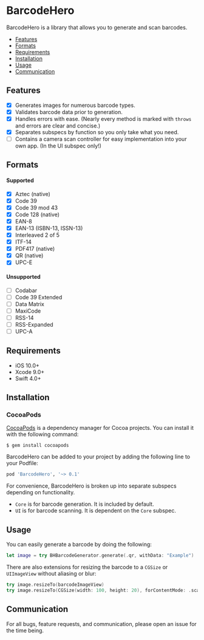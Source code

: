 # BarcodeHero

BarcodeHero is a library that allows you to generate and scan barcodes.

- [Features](#features)
- [Formats](#formats)
- [Requirements](#requirements)
- [Installation](#installation)
- [Usage](#usage)
- [Communication](#communication)

## Features

- [x] Generates images for numerous barcode types.
- [x] Validates barcode data prior to generation.
- [x] Handles errors with ease. (Nearly every method is marked with `throws` and errors are clear and concise.)
- [x] Separates subspecs by function so you only take what you need.
- [ ] Contains a camera scan controller for easy implementation into your own app. (In the UI subspec only!)

## Formats

#### Supported

- [x] Aztec (native)
- [x] Code 39
- [x] Code 39 mod 43
- [x] Code 128 (native)
- [x] EAN-8
- [x] EAN-13 (ISBN-13, ISSN-13)
- [x] Interleaved 2 of 5
- [x] ITF-14
- [x] PDF417 (native)
- [x] QR (native)
- [x] UPC-E

#### Unsupported

- [ ] Codabar
- [ ] Code 39 Extended
- [ ] Data Matrix
- [ ] MaxiCode
- [ ] RSS-14
- [ ] RSS-Expanded
- [ ] UPC-A

## Requirements

- iOS 10.0+
- Xcode 9.0+
- Swift 4.0+

## Installation

### CocoaPods

[CocoaPods](http://cocoapods.org) is a dependency manager for Cocoa projects. You can install it with the following command:

```
$ gem install cocoapods
```

BarcodeHero can be added to your project by adding the following line to your Podfile:

```Ruby
pod 'BarcodeHero', '~> 0.1'
```

For convenience, BarcodeHero is broken up into separate subspecs depending on functionality. 

- `Core` is for barcode generation. It is included by default.
- `UI` is for barcode scanning. It is dependent on the `Core` subspec.

## Usage

You can easily generate a barcode by doing the following:

```Swift
let image = try BHBarcodeGenerator.generate(.qr, withData: "Example")
```

There are also extensions for resizing the barcode to a `CGSize` or `UIImageView` without aliasing or blur:

```Swift
try image.resizeTo(barcodeImageView)
try image.resizeTo(CGSize(width: 100, height: 20), forContentMode: .scaleAspectFit)
```

## Communication

For all bugs, feature requests, and communication, please open an issue for the time being.
